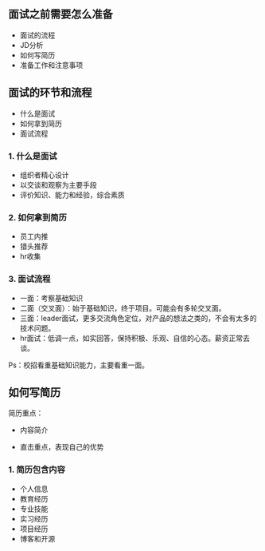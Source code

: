 ## 面试之前需要怎么准备

- 面试的流程
- JD分析
- 如何写简历
- 准备工作和注意事项



## 面试的环节和流程

- 什么是面试
- 如何拿到简历
- 面试流程



### 1. 什么是面试

- 组织者精心设计
- 以交谈和观察为主要手段
- 评价知识、能力和经验，综合素质



### 2. 如何拿到简历

- 员工内推
- 猎头推荐
- hr收集



### 3. 面试流程

- 一面：考察基础知识
- 二面（交叉面）：始于基础知识，终于项目。可能会有多轮交叉面。
- 三面：leader面试，更多交流角色定位，对产品的想法之类的，不会有太多的技术问题。
- hr面试：低调一点，如实回答，保持积极、乐观、自信的心态。薪资正常去谈。

Ps：校招看重基础知识能力，主要看重一面。



## 如何写简历

简历重点：

- 内容简介

- 直击重点，表现自己的优势

  

### 1. 简历包含内容

- 个人信息
- 教育经历
- 专业技能
- 实习经历
- 项目经历
- 博客和开源















